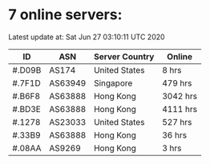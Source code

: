 # 7 online servers:

Latest update at: Sat Jun 27 03:10:11 UTC 2020

| ID | ASN | Server Country | Online |
| -- | --- | -------------- | ------ |
| #.D09B | AS174 | United States | 8 hrs |
| #.7F1D | AS63949 | Singapore | 479 hrs |
| #.B6F8 | AS63888 | Hong Kong | 3042 hrs |
| #.BD3E | AS63888 | Hong Kong | 4111 hrs |
| #.1278 | AS23033 | United States | 527 hrs |
| #.33B9 | AS63888 | Hong Kong | 36 hrs |
| #.08AA | AS9269 | Hong Kong | 3 hrs |

